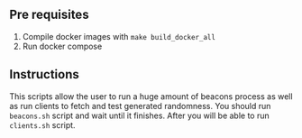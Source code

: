 ## Pre requisites
1) Compile docker images with `make build_docker_all`
2) Run docker compose

## Instructions

This scripts allow the user to run a huge amount of beacons process as well as run clients to fetch and test generated randomness.
You should run `beacons.sh` script and wait until it finishes. After you will be able to run `clients.sh` script.

